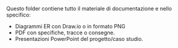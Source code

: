 Questo folder contiene tutto il materiale di documentazione e nello specifico:
- Diagrammi ER con Draw.io o in formato PNG
- PDF con specifiche, tracce o consegne.
- Presentazioni PowerPoint del progetto/caso studio.